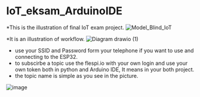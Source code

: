# IoT_eksam_ArduinoIDE
*This is the illustration of final IoT exam project.
![Model_Blind_IoT](https://user-images.githubusercontent.com/70130828/226474047-80811943-7379-447b-acfb-e73acc724ebd.png)

*It is an illustration of workflow.
![Diagram drawio (1)](https://user-images.githubusercontent.com/70130828/226851659-f1dd22a6-6f2f-45d8-8103-3979642814e2.png)


* use your SSID and Password form your telephone if you want to use and connecting to the ESP32. 
* to subscirbe a topic use the flespi.io with your own login and use your own token both in python and Arduino IDE, It means in your both project.
* the topic name is simple as you see in the picture.

![image](https://user-images.githubusercontent.com/70130828/226095344-5cc02253-6927-498b-bc45-95b1ff7de935.png)
